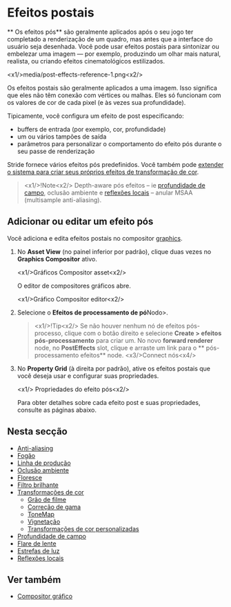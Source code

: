 # Efeitos postais

** Os efeitos pós** são geralmente aplicados após o seu jogo ter completado a renderização de um quadro, mas antes que a interface do usuário seja desenhada. Você pode usar efeitos postais para sintonizar ou embelezar uma imagem — por exemplo, produzindo um olhar mais natural, realista, ou criando efeitos cinematológicos estilizados.

<x1\/>media\/post-effects-reference-1.png<x2\/>

Os efeitos postais são geralmente aplicados a uma imagem. Isso significa que eles não têm conexão com vértices ou malhas. Eles só funcionam com os valores de cor de cada pixel (e às vezes sua profundidade).

Tipicamente, você configura um efeito de post especificando:

- buffers de entrada (por exemplo, cor, profundidade)
- um ou vários tampões de saída
- parâmetros para personalizar o comportamento do efeito pós durante o seu passe de renderização

Stride fornece vários efeitos pós predefinidos. Você também pode [extender o sistema para criar seus próprios efeitos de transformação de cor](color-transforms/custom-color-transforms.md).

> <x1\/>!Note<x2\/>
> Depth-aware pós efeitos – ie [profundidade de campo](depth-of-field.md), oclusão ambiente e [reflexões locais](local-reflections.md) – anular MSAA (multisample anti-aliasing).

## Adicionar ou editar um efeito pós

Você adiciona e edita efeitos postais no compositor [graphics](../graphics-compositor/index.md).

1. No **Asset View** (no painel inferior por padrão), clique duas vezes no **Graphics Compositor** ativo.

   <x1\/>Gráficos Compositor asset<x2\/>

   O editor de compositores gráficos abre.

   <x1\/>Gráfico Compositor editor<x2\/>

2. Selecione o **Efeitos de processamento de pó**Nodo>.

   > <x1\/>!Tip<x2\/>
   > Se não houver nenhum nó de efeitos pós-processo, clique com o botão direito e selecione **Create > efeitos pós-processamento** para criar um. No novo **forward renderer** node, no **PostEffects** slot, clique e arraste um link para o ** pós-processamento efeitos** node.
   > <x3\/>Connect nós<x4\/>

3. No **Property Grid** (à direita por padrão), ative os efeitos postais que você deseja usar e configurar suas propriedades.

   <x1\/> Propriedades do efeito pós<x2\/>

   Para obter detalhes sobre cada efeito post e suas propriedades, consulte as páginas abaixo.

## Nesta secção

* [Anti-aliasing](anti-aliasing.md)
* [Fogão](fog.md)
* [Linha de produção](outline.md)
* [Oclusão ambiente](ambient-occlusion.md)
* [Floresce](bloom.md)
* [Filtro brilhante](bright-filter.md)
* [Transformações de cor](color-transforms/index.md)
   * [Grão de filme](color-transforms/film-grain.md)
   * [Correção de gama](color-transforms/gamma-correction.md)
   * [ToneMap](color-transforms/tonemap.md)
   * [Vignetação](color-transforms/vignetting.md)
   * [Transformações de cor personalizadas](color-transforms/custom-color-transforms.md)
* [Profundidade de campo](depth-of-field.md)
* [Flare de lente](lens-flare.md)
* [Estrefas de luz](light-streaks.md)
* [Reflexões locais](local-reflections.md)

## Ver também

* [Compositor gráfico](../graphics-compositor/index.md)